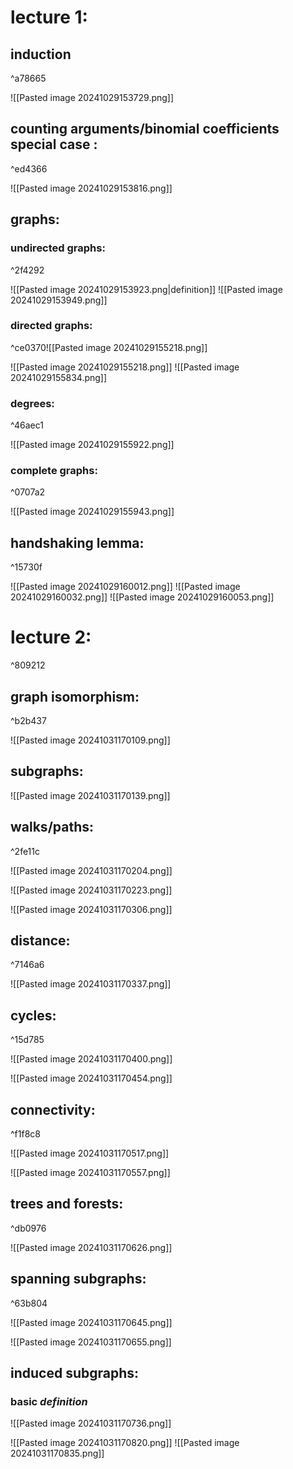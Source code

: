 # lecture 1:
## induction

^a78665


![[Pasted image 20241029153729.png]]

## counting arguments/binomial coefficients special case :

^ed4366

![[Pasted image 20241029153816.png]]

## graphs:
### undirected graphs:

^2f4292

![[Pasted image 20241029153923.png|definition]]
![[Pasted image 20241029153949.png]]

### directed graphs:

^ce0370![[Pasted image 20241029155218.png]]

![[Pasted image 20241029155218.png]]
![[Pasted image 20241029155834.png]]
### degrees:

^46aec1

![[Pasted image 20241029155922.png]]

### complete graphs:

^0707a2

![[Pasted image 20241029155943.png]]
## handshaking lemma:

^15730f

![[Pasted image 20241029160012.png]]
![[Pasted image 20241029160032.png]]
![[Pasted image 20241029160053.png]]


# lecture 2:

^809212

## graph isomorphism:

^b2b437

![[Pasted image 20241031170109.png]]

## subgraphs:
![[Pasted image 20241031170139.png]]
## walks/paths:

^2fe11c

![[Pasted image 20241031170204.png]]

![[Pasted image 20241031170223.png]]

![[Pasted image 20241031170306.png]]

## distance:

^7146a6

![[Pasted image 20241031170337.png]]

## cycles:

^15d785

![[Pasted image 20241031170400.png]]


![[Pasted image 20241031170454.png]]


## connectivity:

^f1f8c8

![[Pasted image 20241031170517.png]]

![[Pasted image 20241031170557.png]]


## trees and forests:

^db0976

![[Pasted image 20241031170626.png]]

## spanning subgraphs:

^63b804

![[Pasted image 20241031170645.png]]

![[Pasted image 20241031170655.png]]

## induced subgraphs:

### basic *definition*
![[Pasted image 20241031170736.png]]

![[Pasted image 20241031170820.png]]
![[Pasted image 20241031170835.png]]

